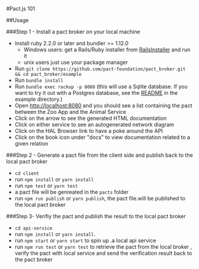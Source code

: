 #Pact.js 101

##Usage

###Step 1 - Install a pact broker on your local machine

* Install ruby 2.2.0 or later and bundler >= 1.12.0
  * Windows users: get a Rails/Ruby installer from [RailsInstaller](http://railsinstaller.org/) and run it
  * unix users just use your package manager
* Run `git clone https://github.com/pact-foundation/pact_broker.git && cd pact_broker/example`
* Run `bundle install`
* Run `bundle exec rackup -p 8080` (this will use a Sqlite database. If you want to try it out with a Postgres database, see the [README](https://github.com/pact-foundation/pact_broker/tree/master/example) in the example directory.)
* Open [http://localhost:8080](http://localhost:8080) and you should see a list containing the pact between the Zoo App and the Animal Service
* Click on the arrow to see the generated HTML documentation
* Click on either service to see an autogenerated network diagram
* Click on the HAL Browser link to have a poke around the API
* Click on the book icon under "docs" to view documentation related to a given relation

###Step 2 - Generate a pact file from the client side and publish back to the local pact broker

* `cd client`
* run `npm install` or `yarn install`
* run `npm test` or `yarn test`
* a pact file will be genreated in the `pacts` folder
* run `npm run publish` or `yarn publish`, the pact file.will be published to the local pact broker

###Step 3- Verifiy the pact and publish the result to the local pact broker

* `cd api-service`
* run `npm install` or `yarn install`.
* run `npm start` or `yarn start` to spin up .a local api service
* run `npm run test` or `yarn test` to retrieve the pact from the local broker , verify the pact with local service and send the verification result back to the pact broker

